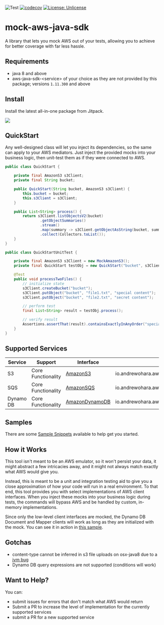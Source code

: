![Test](https://github.com/oharaandrew314/mock-aws-java-sdk/workflows/Test/badge.svg)
[![codecov](https://codecov.io/gh/oharaandrew314/mock-aws-java-sdk/branch/master/graph/badge.svg)](https://codecov.io/gh/oharaandrew314/mock-aws-java-sdk)
[![License: Unlicense](https://img.shields.io/badge/license-Unlicense-blue.svg)](http://unlicense.org/)

# mock-aws-java-sdk

A library that lets you mock AWS out of your tests, allowing you to achieve for better coverage with far less hassle.


## Requirements

- java 8 and above
- aws-java-sdk-\<service\> of your choice as they are not provided by this package; versions `1.11.300` and above

## Install 

Install the latest all-in-one package from Jitpack.

[![](https://jitpack.io/v/oharaandrew314/mock-aws-java-sdk.svg)](https://jitpack.io/#oharaandrew314/mock-aws-java-sdk)

## QuickStart

Any well-designed class will let you inject its dependencies, so the same can apply to your AWS mediators.
Just inject the provided mocks into your business logic, then unit-test them as if they were connected to AWS. 

```java
public class QuickStart {

    private final AmazonS3 s3Client;
    private final String bucket;

    public QuickStart(String bucket, AmazonS3 s3Client) {
        this.bucket = bucket;
        this.s3Client = s3Client;
    }

    public List<String> process() {
        return s3Client.listObjectsV2(bucket)
                .getObjectSummaries()
                .stream()
                .map(summary -> s3Client.getObjectAsString(bucket, summary.getKey()))
                .collect(Collectors.toList());
    }
}

```

```java
public class QuickStartUnitTest {

    private final AmazonS3 s3Client = new MockAmazonS3();
    private final QuickStart testObj = new QuickStart("bucket", s3Client);

    @Test
    public void processTwoFiles() {
        // initialize state
        s3Client.createBucket("bucket");
        s3Client.putObject("bucket", "file1.txt", "special content");
        s3Client.putObject("bucket", "file2.txt", "secret content");

        // perform test
        final List<String> result = testObj.process();

        // verify result
        Assertions.assertThat(result).containsExactlyInAnyOrder("special content", "secret content");
    }
}
```

## Supported Services

| Service | Support | Interface | Mock Implementation |
| ------- | ------- | --------- | ------------------- |
| S3 | Core Functionality | [AmazonS3](https://docs.aws.amazon.com/AWSJavaSDK/latest/javadoc/com/amazonaws/services/s3/AmazonS3.html) | io.andrewohara.awsmock.s3.MockAmazonS3() |
| SQS | Core Functionality | [AmazonSQS](https://docs.aws.amazon.com/AWSJavaSDK/latest/javadoc/com/amazonaws/services/sqs/AmazonSQS.html) | io.andrewohara.awsmock.sqs.MockAmazonSQS() |
| Dynamo DB | Core Functionality | [AmazonDynamoDB](https://docs.aws.amazon.com/AWSJavaSDK/latest/javadoc/com/amazonaws/services/dynamodbv2/AmazonDynamoDB.html) | io.andrewohara.awsmock.dynamodb.MockAmazonDynamoDB |

## Samples

There are some [Sample Snippets](https://github.com/oharaandrew314/mock-aws-java-sdk/tree/master/src/test/kotlin/io/andrewohara/awsmock/samples) available to help get you started.

## How it Works

This tool isn't meant to be an AWS emulator, so it won't persist your data, it might abstract a few intricacies away, and it might not always match exactly what AWS would give you.

Instead, this is meant to be a unit and integration testing aid to give you a close approximation of how your code will run in a real environment.
To that end, this tool provides you with select implementations of AWS client interfaces.
When you inject these mocks into your business logic during tests, the commands will bypass AWS and be handled by custom, in-memory implementations.

Since only the low-level client interfaces are mocked, the Dynamo DB Document and Mapper clients will work as long as they are initialized with the mock.
You can see it in action in [this sample](https://github.com/oharaandrew314/mock-aws-java-sdk/blob/master/src/test/kotlin/io/andrewohara/awsmock/samples/dynamodb/DynamoCatsDao.kt#L13-L17). 

## Gotchas

- content-type cannot be inferred in s3 file uploads on osx-java8 due to a [jvm bug](https://bugs.java.com/bugdatabase/view_bug.do?bug_id=7133484)
- Dynamo DB query expressions are not supported (conditions will work)

## Want to Help?

You can:

- submit issues for errors that don't match what AWS would return
- Submit a PR to increase the level of implementation for the currently supported services
- submit a PR for a new supported service

